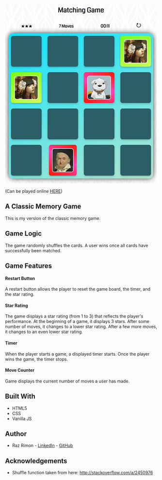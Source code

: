 ![Picture of the game](https://github.com/razcodes/memorygame/blob/master/img/ex.jpg?raw=true)

(Can be played online [HERE](https://razrimon.000webhostapp.com/memorygame/game.html))

## A Classic Memory Game
This is my version of the classic memory game.

## Game Logic
The game randomly shuffles the cards. A user wins once all cards have successfully been matched.

## Game Features

#### Restart Button
A restart button allows the player to reset the game board, the timer, and the star rating.

#### Star Rating
The game displays a star rating (from 1 to 3) that reflects the player's performance. At the beginning of a game, it displays 3 stars. After some number of moves, it changes to a lower star rating. After a few more moves, it changes to an even lower star rating.

#### Timer
When the player starts a game, a displayed timer starts. Once the player wins the game, the timer stops.

#### Move Counter
Game displays the current number of moves a user has made.

## Built With
* HTML5
* CSS 
* Vanilla JS

## Author
* Raz Rimon - [LinkedIn](https://www.linkedin.com/in/raz-rimon-416551125) - [GitHub](https://github.com/razcodes/)

## Acknowledgements
* Shuffle function taken from here: http://stackoverflow.com/a/2450976
